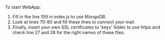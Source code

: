 To start WebApp:
1. Fill in the line 159 in index.js to use MongoDB.
2. Look at lines 70-80 and fill these lines to connect your mail.
3. Finally, insert your own SSL certificates to 'keys' folder to use https and check line 27 and 28 for the right names of these files.